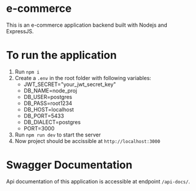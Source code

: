 # e-commerce
This is an e-commerce application backend built with Nodejs and ExpressJS.


# To run the application
1. Run `npm i`
2. Create a `.env` in the root folder with following variables:
    - JWT_SECRET="your_jwt_secret_key"
    - DB_NAME=node_proj
    - DB_USER=postgres
    - DB_PASS=root1234
    - DB_HOST=localhost
    - DB_PORT=5433
    - DB_DIALECT=postgres
    - PORT=3000
3. Run `npm run dev` to start the server
4. Now project should be accissible at `http://localhost:3000`

# Swagger Documentation
Api documentation of this application is accessible at endpoint `/api-docs/`.
